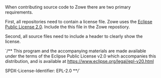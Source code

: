 When contributing source code to Zowe there are two primary requirements.  

First, all repositories need to contain a license file.  Zowe uses the [Eclipse Public License 2.0](https://www.eclipse.org/legal/epl-v20.html).  Include the this file in the Zowe repostiory.

Second, all source files need to include a header to clearly show the license.

`/**
  This program and the accompanying materials are made available under the terms of the 
  Eclipse Public License v2.0 which accompanies this distribution, and is available at
  https://www.eclipse.org/legal/epl-v20.html

  SPDX-License-Identifier: EPL-2.0
**/`


